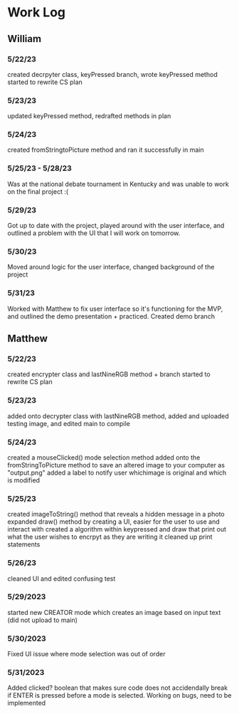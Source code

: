 # Work Log

## William

### 5/22/23

created decrpyter class, keyPressed branch, wrote keyPressed method
started to rewrite CS plan

### 5/23/23

updated keyPressed method, redrafted methods in plan

### 5/24/23

created fromStringtoPicture method and ran it successfully in main

### 5/25/23 - 5/28/23

Was at the national debate tournament in Kentucky and was unable to work on the final project :(

### 5/29/23

Got up to date with the project, played around with the user interface, and outlined a problem with the UI that I will work on tomorrow.

### 5/30/23

Moved around logic for the user interface, changed background of the project

### 5/31/23

Worked with Matthew to fix user interface so it's functioning for the MVP, and outlined the demo presentation + practiced. Created demo branch


## Matthew

### 5/22/23

created encrypter class and lastNineRGB method + branch
started to rewrite CS plan

### 5/23/23

added onto decrypter class with lastNineRGB method, added and uploaded testing image, and edited main to compile

### 5/24/23

created a mouseClicked() mode selection method
added onto the fromStringToPicture method to save an altered image to your computer as "output.png"
added a label to notify user whichimage is original and which is modified

### 5/25/23

created imageToString() method that reveals a hidden message in a photo
expanded draw() method by creating a UI, easier for the user to use and interact with
created a algorithm within keypressed and draw that print out what the user wishes to encrpyt as they are writing it
cleaned up print statements

### 5/26/23

cleaned UI and edited confusing test

### 5/29/2023

started new CREATOR mode which creates an image based on input text (did not upload to main)

### 5/30/2023

Fixed UI issue where mode selection was out of order

### 5/31/2023

Added clicked? boolean that makes sure code does not accidendally break if ENTER is pressed before a mode is selected. Working on bugs, need to be implemented
